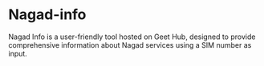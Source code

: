 # Nagad-info
Nagad Info is a user-friendly tool hosted on Geet Hub, designed to provide comprehensive information about Nagad services using a SIM number as input.
